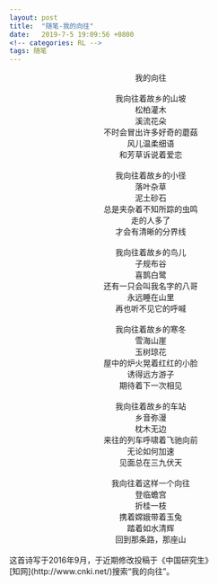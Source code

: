 ```yaml
---
layout: post
title:  "随笔-我的向往"
date:   2019-7-5 19:09:56 +0800
<!-- categories: RL -->
tags: 随笔
---
```


<center>我的向往</center>
<br/>
<center>我向往着故乡的山坡</center>
<center>松柏灌木</center>
<center>溪流花朵</center>
<center>不时会冒出许多好奇的蘑菇</center>
<center>风儿温柔细语</center>
<center>和芳草诉说着爱恋</center>
<br/>
<center>我向往着故乡的小径</center>
<center>落叶杂草</center>
<center>泥土砂石</center>
<center>总是夹杂着不知所踪的虫鸣</center>
<center>走的人多了</center>
<center>才会有清晰的分界线</center>
<br/>
<center>我向往着故乡的鸟儿</center>
<center>子规布谷</center>
<center>喜鹊白鹭</center>
<center>还有一只会叫我名字的八哥</center>
<center>永远睡在山里</center>
<center>再也听不见它的呼喊</center>
<br/>
<center>我向往着故乡的寒冬</center>
<center>雪海山崖</center>
<center>玉树琼花</center>
<center>屋中的炉火晃着红红的小脸</center>
<center>诱得远方游子</center>
<center>期待着下一次相见</center>
<br/>
<center>我向往着故乡的车站</center>
<center>乡音弥漫</center>
<center>枕木无边</center>
<center>来往的列车呼啸着飞驰向前</center>
<center>无论如何加速</center>
<center>见面总在三九伏天</center>
<br/>
<center>我向往着这样一个向往</center>
<center>登临蟾宫</center>
<center>折桂一枝</center>
<center>携着嫦娥带着玉兔</center>
<center>踏着如水清辉</center>
<center>回到那条路，那座山</center>
<br/>
这首诗写于2016年9月，于近期修改投稿于《中国研究生》
<br/>
[知网](http://www.cnki.net/)搜索“我的向往”。